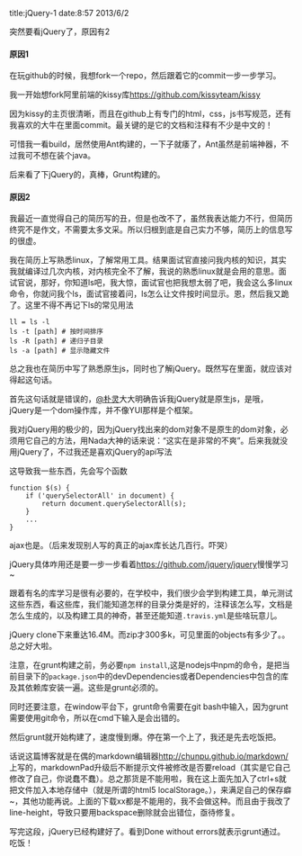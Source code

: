 ﻿title:jQuery-1
date:8:57 2013/6/2

突然要看jQuery了，原因有2

#### 原因1

在玩github的时候，我想fork一个repo，然后跟着它的commit一步一步学习。

我一开始想fork阿里前端的kissy库<https://github.com/kissyteam/kissy>

因为kissy的主页很清晰，而且在github上有专门的html，css，js书写规范，还有我喜欢的大牛在里面commit。最关键的是它的文档和注释有不少是中文的！

可惜我一看build，居然使用Ant构建的，一下子就痿了，Ant虽然是前端神器，不过我可不想在装个java。

后来看了下jQuery的，真棒，Grunt构建的。

#### 原因2

我最近一直觉得自己的简历写的丑，但是也改不了，虽然我表达能力不行，但简历终究不是作文，不需要太多文采。所以归根到底是自己实力不够，简历上的信息写的很虚。

我在简历上写熟悉linux，了解常用工具。结果面试官直接问我内核的知识，其实我就编译过几次内核，对内核完全不了解，我说的熟悉linux就是会用的意思。面试官说，那好，你知道ls吧，我大惊，面试官也把我想太弱了吧，我会这么多linux命令，你就问我个ls，面试官接着问，ls怎么让文件按时间显示。恩，然后我又跪了。这里不得不再记下ls的常见用法

	ll = ls -l
	ls -t [path] # 按时间排序
    ls -R [path] # 递归子目录
    ls -a [path] # 显示隐藏文件

总之我也在简历中写了熟悉原生js，同时也了解jQuery。既然写在里面，就应该对得起这句话。

首先这句话就是错误的，[@朴灵](http://weibo.com/shyvo)大大明确告诉我jQuery就是原生js，是哦，jQuery是一个dom操作库，并不像YUI那样是个框架。

我对jQuery用的极少的，因为jQuery找出来的dom对象不是原生的dom对象，必须用它自己的方法，用Nada大神的话来说：“这实在是非常的不爽”。后来我就没用jQuery了，不过我还是喜欢jQuery的api写法

这导致我一些东西，先会写个函数

	function $(s) {
		if ('querySelectorAll' in document) {
			return document.querySelectorAll(s);
		}
		...
	}
    
ajax也是。（后来发现别人写的真正的ajax库长达几百行。吓哭）

jQuery具体咋用还是要一步一步看着<https://github.com/jquery/jquery>慢慢学习~

跟着有名的库学习是很有必要的，在学校中，我们很少会学到构建工具，单元测试这些东西，看这些库，我们能知道怎样的目录分类是好的，注释该怎么写，文档是怎么生成的，以及构建工具的神奇，甚至还能知道`.travis.yml`是些啥玩意儿。

jQuery clone下来重达16.4M。而zip才300多k，可见里面的objects有多少了。。总之好大啦。

注意，在grunt构建之前，务必要`npm install`,这是nodejs中npm的命令，是把当前目录下的`package.json`中的devDependencies或者Dependencies中包含的库及其依赖库安装一遍。这些是grunt必须的。

同时还要注意，在window平台下，grunt命令需要在git bash中输入，因为grunt需要使用git命令，所以在cmd下输入是会出错的。

然后grunt就开始构建了，速度慢到爆。停在第一个上了，我还是先去吃饭把。

话说这篇博客就是在偶的markdown编辑器<http://chunpu.github.io/markdown/>上写的，markdownPad升级后不断提示文件被修改是否要reload（其实是它自己修改了自己，你说蠢不蠢）。总之那货是不能用啦，我在这上面先加入了ctrl+s就把文件加入本地存储中（就是所谓的html5 localStorage。），来满足自己的保存癖~，其他功能再说。上面的下载xx都是不能用的，我不会做这种。而且由于我改了line-height，导致只要用backspace删除就会出错位，亟待修复。

写完这段，jQuery已经构建好了。看到Done without errors就表示grunt通过。吃饭！
